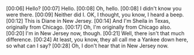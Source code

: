 [00:06] Hello?
[00:07] Hello.
[00:08] Oh, hello.
[00:08] I didn't know you were there.
[00:09] Neither did I. OK, I thought, you know, I heard a beep.
[00:12] This is Diane in New Jersey.
[00:14] And I'm Sheila in Texas, originally from Chicago.
[00:17] Oh, I'm originally from Chicago also.
[00:20] I'm in New Jersey now, though.
[00:21] Well, there isn't that much difference.
[00:24] At least, you know, they all call me a Yankee down here, so what can I say?
[00:28] Oh, I don't hear that in New Jersey now.

